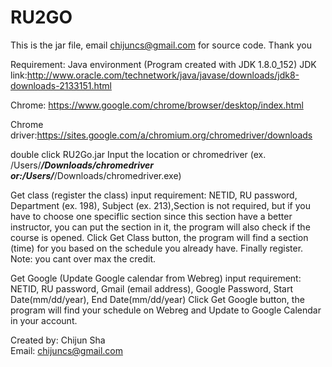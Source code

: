 # RU2GO
This is the jar file, email chijuncs@gmail.com for source code. Thank you

Requirement: Java environment (Program created with JDK 1.8.0_152)
JDK link:http://www.oracle.com/technetwork/java/javase/downloads/jdk8-downloads-2133151.html

Chrome: https://www.google.com/chrome/browser/desktop/index.html

Chrome driver:https://sites.google.com/a/chromium.org/chromedriver/downloads

double click RU2Go.jar
Input the location or chromedriver (ex. /Users/***/Downloads/chromedriver  or:/Users/***/Downloads/chromedriver.exe)


Get class (register the class)
input requirement: NETID, RU password, Department (ex. 198), Subject (ex. 213),Section is not required, but if you have to choose one speciflic section since this section have a better instructor, you can put the section in it, the program will also check if the course is opened.
Click Get Class button, the program will find a section (time) for you based on the schedule you already have. Finally register.
Note: you cant over max the credit.
			
		
				
				

							
Get Google (Update Google calendar from Webreg)
input requirement: NETID, RU password, Gmail (email address), Google Password, Start Date(mm/dd/year), End Date(mm/dd/year)
Click Get Google button, the program will find your schedule on Webreg and Update to Google Calendar in your account.


Created by: Chijun Sha              
Email: chijuncs@gmail.com



